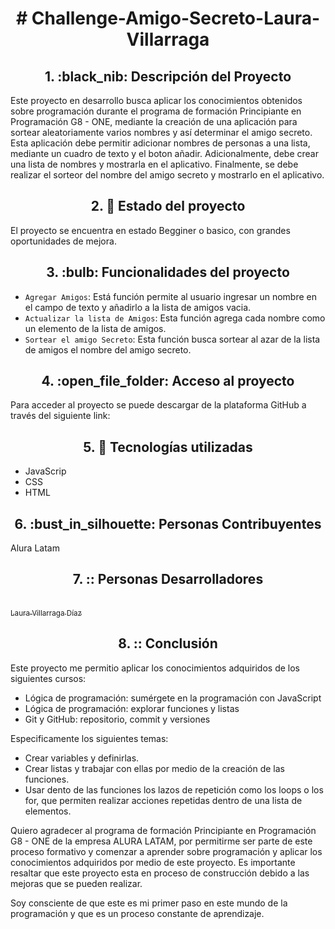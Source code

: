 
<h1 align="center"> # Challenge-Amigo-Secreto-Laura-Villarraga </h1>



<h2 align="center"> 1. :black_nib:  Descripción del Proyecto  </h2>

Este proyecto en desarrollo busca aplicar los conocimientos obtenidos sobre programación durante el programa de formación Principiante en Programación G8 - ONE, mediante la creación de una aplicación para sortear aleatoriamente varios nombres y así determinar el amigo secreto. Esta aplicación debe permitir adicionar nombres de personas a una lista, mediante un cuadro de texto y el boton añadir. Adicionalmente, debe crear una lista de nombres y mostrarla en el aplicativo. Finalmente, se debe realizar el sorteor del nombre del amigo secreto y mostrarlo en el aplicativo.


<h2 align="center">  2. 🔰 Estado del proyecto  </h2>
 El proyecto se encuentra en estado Begginer o basico, con grandes oportunidades de mejora.

 <h2 align="center"> 3. :bulb: Funcionalidades del proyecto </h2>

  - `Agregar Amigos`: Está función permite al usuario ingresar un nombre en el campo de texto y añadirlo a la lista de amigos vacia. 
  - `Actualizar la lista de Amigos`: Esta función agrega cada nombre como un elemento de la lista de amigos.
  - `Sortear el amigo Secreto`: Esta función busca sortear al azar de la lista de amigos el nombre del amigo secreto.

<h2 align="center"> 4. :open_file_folder: Acceso al proyecto </h2>

Para acceder al proyecto se puede descargar de la plataforma GitHub a través del siguiente link: 



  <h2 align="center"> 5. 📱 Tecnologías utilizadas </h2>

  - JavaScrip
  - CSS
  - HTML

  <h2 align="center"> 6. :bust_in_silhouette: Personas Contribuyentes </h2>
  Alura Latam
  
  <h2 align="center"> 7. :: Personas Desarrolladores </h2>

[<br><sub>Laura Villarraga Díaz</sub>](https://github.com/LauraAVillarragaD)
 
 <h2 align="center"> 8. :: Conclusión </h2>

Este proyecto me permitio aplicar los conocimientos adquiridos de los siguientes cursos: 
  - Lógica de programación: sumérgete en la programación con JavaScript
  - Lógica de programación: explorar funciones y listas
  - Git y GitHub: repositorio, commit y versiones

Especificamente los siguientes temas:
  - Crear variables y definirlas.
  - Crear listas y trabajar con ellas por medio de la creación de las funciones.
  - Usar dento de las funciones los lazos de repetición como los loops o los for, que permiten realizar acciones repetidas dentro de una lista de elementos.

Quiero agradecer al programa de formación Principiante en Programación G8 - ONE de la empresa ALURA LATAM, por permitirme ser parte de este proceso formativo y comenzar a aprender sobre programación y aplicar los conocimientos adquiridos por medio de este proyecto. Es importante resaltar que este proyecto esta en proceso de construcción debido a las mejoras que se pueden realizar.

Soy consciente de que este es mi primer paso en este mundo de la programación y que es un proceso constante de aprendizaje.

